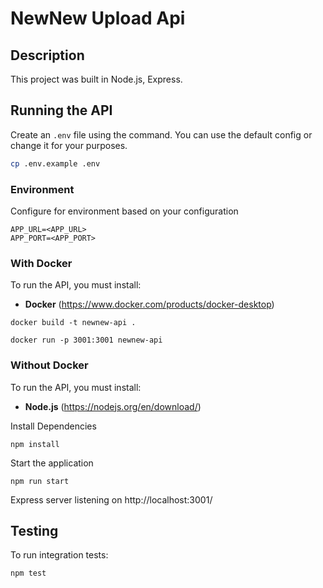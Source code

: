 # NewNew Upload Api

## Description
This project was built in Node.js, Express.

## Running the API
Create an `.env` file using the command. You can use the default config or change it for your purposes.

```bash
cp .env.example .env
```

### Environment
Configure for environment based on your configuration

```  
APP_URL=<APP_URL>
APP_PORT=<APP_PORT>
```

### With Docker 
To run the API, you must install:
- **Docker** (https://www.docker.com/products/docker-desktop)
                                           
```
docker build -t newnew-api . 
```

```
docker run -p 3001:3001 newnew-api
```

### Without Docker
To run the API, you must install:
- **Node.js** (https://nodejs.org/en/download/)

Install Dependencies
```
npm install
```

Start the application
```
npm run start
```

Express server listening on http://localhost:3001/


## Testing
To run integration tests:
```bash
npm test
```